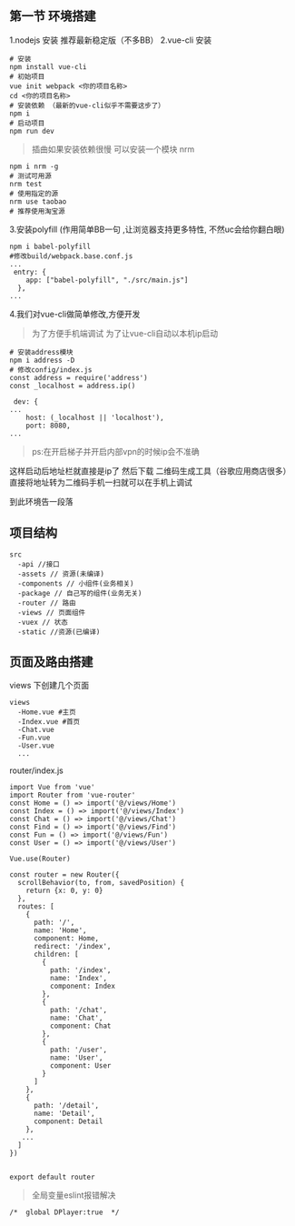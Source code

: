 
## 第一节 环境搭建
1.nodejs 安装 推荐最新稳定版（不多BB）
2.vue-cli 安装
```
# 安装
npm install vue-cli
# 初始项目
vue init webpack <你的项目名称>
cd <你的项目名称>
# 安装依赖 （最新的vue-cli似乎不需要这步了）
npm i 
# 启动项目
npm run dev
```
> 插曲如果安装依赖很慢 可以安装一个模块 nrm
```
npm i nrm -g
# 测试可用源
nrm test
# 使用指定的源
nrm use taobao 
# 推荐使用淘宝源
```
3.安装polyfill (作用简单BB一句 ,让浏览器支持更多特性, 不然uc会给你翻白眼)
```
npm i babel-polyfill
#修改build/webpack.base.conf.js
...
 entry: {
    app: ["babel-polyfill", "./src/main.js"]
  },
...

```
4.我们对vue-cli做简单修改,方便开发
> 为了方便手机端调试 为了让vue-cli自动以本机ip启动
```
# 安装address模块
npm i address -D
# 修改config/index.js
const address = require('address')
const _localhost = address.ip()

 dev: {
...
    host: (_localhost || 'localhost'), 
    port: 8080, 
...
```
> ps:在开启梯子并开启内部vpn的时候ip会不准确

这样启动后地址栏就直接是ip了 然后下载 二维码生成工具（谷歌应用商店很多） 直接将地址转为二维码手机一扫就可以在手机上调试

到此环境告一段落

## 项目结构
```
src
  -api //接口
  -assets // 资源(未编译)
  -components // 小组件(业务相关)
  -package // 自己写的组件(业务无关)
  -router // 路由
  -views // 页面组件
  -vuex // 状态
  -static //资源(已编译)
```
## 页面及路由搭建
views 下创建几个页面
```
views
  -Home.vue #主页
  -Index.vue #首页
  -Chat.vue 
  -Fun.vue 
  -User.vue
  ...
```
router/index.js
```
import Vue from 'vue'
import Router from 'vue-router'
const Home = () => import('@/views/Home')
const Index = () => import('@/views/Index')
const Chat = () => import('@/views/Chat')
const Find = () => import('@/views/Find')
const Fun = () => import('@/views/Fun')
const User = () => import('@/views/User')

Vue.use(Router)

const router = new Router({
  scrollBehavior(to, from, savedPosition) {
    return {x: 0, y: 0}
  },
  routes: [
    {
      path: '/',
      name: 'Home',
      component: Home,
      redirect: '/index',
      children: [
        {
          path: '/index',
          name: 'Index',
          component: Index
        },
        {
          path: '/chat',
          name: 'Chat',
          component: Chat
        },
        {
          path: '/user',
          name: 'User',
          component: User
        }
      ]
    },
    {
      path: '/detail',
      name: 'Detail',
      component: Detail
    },
   ...
  ]
})


export default router

```

> 全局变量eslint报错解决

```
/*  global DPlayer:true  */
```


